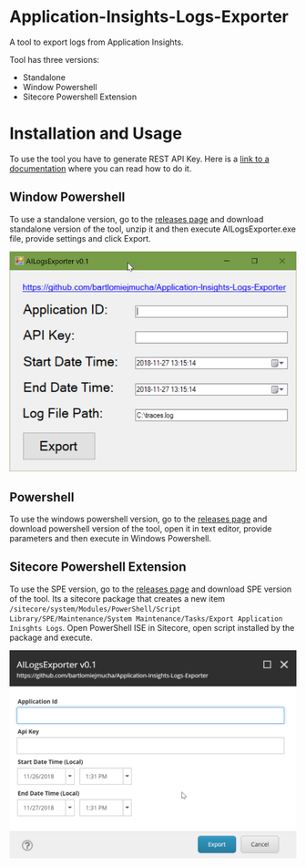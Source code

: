 # Application-Insights-Logs-Exporter
A tool to export logs from Application Insights.

Tool has three versions:
* Standalone
* Window Powershell
* Sitecore Powershell Extension

# Installation and Usage
To use the tool you have to generate REST API Key. Here is a [link to a documentation](https://dev.applicationinsights.io/documentation/Authorization/API-key-and-App-ID) where you can read how to do it.

## Window Powershell
To use a standalone version, go to the [releases page](https://github.com/bartlomiejmucha/Application-Insights-Logs-Exporter/releases) and download standalone version of the tool, unzip it and then execute AILogsExporter.exe file, provide settings and click Export.
 
![Standalone application image](https://raw.githubusercontent.com/bartlomiejmucha/Application-Insights-Logs-Exporter/master/images/standalone.jpg "Standalone application image")

## Powershell
To use the windows powershell version, go to the [releases page](https://github.com/bartlomiejmucha/Application-Insights-Logs-Exporter/releases) and download powershell version of the tool, open it in text editor, provide parameters and then execute in Windows Powershell.

## Sitecore Powershell Extension
To use the SPE version, go to the [releases page](https://github.com/bartlomiejmucha/Application-Insights-Logs-Exporter/releases) and download SPE version of the tool. Its a sitecore package that creates a new item `/sitecore/system/Modules/PowerShell/Script Library/SPE/Maintenance/System Maintenance/Tasks/Export Application Inisghts Logs`. 
Open PowerShell ISE in Sitecore, open script installed by the package and execute.

![SPE image](https://raw.githubusercontent.com/bartlomiejmucha/Application-Insights-Logs-Exporter/master/images/spe.jpg "SPE image")
